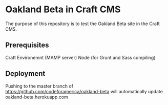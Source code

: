 # Oakland Beta in Craft CMS

The purpose of this repository is to test the Oakland Beta site in the Craft CMS.

## Prerequisites

Craft Environemnt (MAMP server)
Node (for Grunt and Sass compiling)


## Deployment

Pushing to the master branch of https://github.com/codeforamerica/oakland-beta will automatically update oakland-beta.herokuapp.com